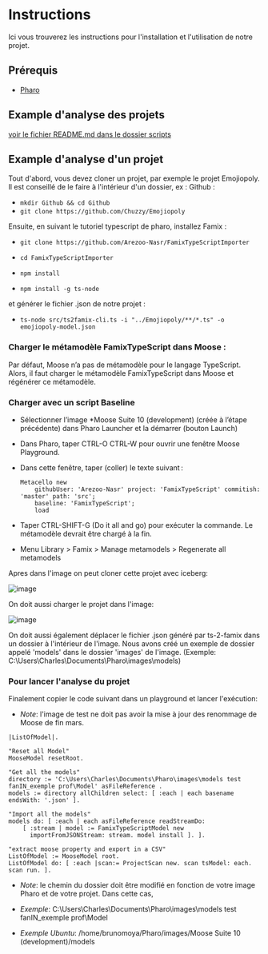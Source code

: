 # Instructions

Ici vous trouverez les instructions pour l'installation et l'utilisation de notre projet.

## Prérequis

* [Pharo](https://pharo.org/download)


## Example d'analyse des projets

[voir le fichier README.md dans le dossier scripts](INSTRUCTIONS.md)

## Example d'analyse d'un projet

Tout d'abord, vous devez cloner un projet, par exemple le projet Emojiopoly. Il est conseillé de le faire à l'intérieur d'un dossier, ex : Github :

* `mkdir Github && cd Github`
* `git clone https://github.com/Chuzzy/Emojiopoly`

Ensuite, en suivant le tutoriel typescript de pharo, installez Famix :

* `git clone https://github.com/Arezoo-Nasr/FamixTypeScriptImporter`

* `cd FamixTypeScriptImporter`

* `npm install`

* `npm install -g ts-node`

 et générer le fichier .json de notre projet :

* `ts-node src/ts2famix-cli.ts -i "../Emojiopoly/**/*.ts" -o emojiopoly-model.json`

### Charger le métamodèle FamixTypeScript dans Moose :

Par défaut, Moose n’a pas de métamodèle pour le langage TypeScript. Alors, il faut charger le métamodèle FamixTypeScript dans Moose et régénérer ce métamodèle.

### Charger avec un script Baseline

- Sélectionner l’image *Moose Suite 10 (development) (créée à l’étape précédente) dans Pharo Launcher et la démarrer (bouton Launch)

- Dans Pharo, taper CTRL-O CTRL-W pour ouvrir une fenêtre Moose Playground.

- Dans cette fenêtre, taper (coller) le texte suivant :

    ```
    Metacello new 
        githubUser: 'Arezoo-Nasr' project: 'FamixTypeScript' commitish: 'master' path: 'src';
        baseline: 'FamixTypeScript';
        load
    ```

- Taper CTRL-SHIFT-G (Do it all and go) pour exécuter la commande. Le métamodèle devrait être chargé à la fin.

- Menu Library > Famix > Manage metamodels > Regenerate all metamodels

Apres dans l'image on peut cloner cette projet avec iceberg:

![image](https://user-images.githubusercontent.com/10481058/231510555-3e785324-446b-478d-9f41-55f0e969a622.png)

On doit aussi charger le projet dans l'image:

![image](https://user-images.githubusercontent.com/10481058/231510666-3e785324-446b-478d-9f41-55f0e969a622.png)

On doit aussi également déplacer le fichier .json généré par ts-2-famix dans un dossier à l'intérieur de l'image. Nous avons créé un exemple de dossier appelé 'models' dans le dossier 'images' de l'image. (Exemple: C:\Users\Charles\Documents\Pharo\images\models)

### Pour lancer l'analyse du projet

Finalement copier le code suivant dans un playground et lancer l'exécution:
* *Note*: l'image de test ne doit pas avoir la mise à jour des renommage de Moose de fin mars. 

```
|ListOfModel|.

"Reset all Model"
MooseModel resetRoot. 

"Get all the models"
directory := 'C:\Users\Charles\Documents\Pharo\images\models test fanIN_exemple prof\Model' asFileReference .
models := directory allChildren select: [ :each | each basename endsWith: '.json' ].

"Import all the models"
models do: [ :each | each asFileReference readStreamDo:
    [ :stream | model := FamixTypeScriptModel new 
      importFromJSONStream: stream. model install ]. ].

"extract moose property and export in a CSV"
ListOfModel := MooseModel root.
ListOfModel do: [ :each |scan:= ProjectScan new. scan tsModel: each. scan run. ].

```
* *Note*: le chemin du dossier doit être modifié en fonction de votre image Pharo et de votre projet. Dans cette cas, 

* *Exemple*: C:\Users\Charles\Documents\Pharo\images\models test fanIN_exemple prof\Model
* *Exemple Ubuntu*: /home/brunomoya/Pharo/images/Moose Suite 10 (development)/models